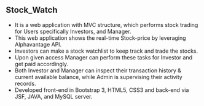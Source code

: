 Stock_Watch
--------------
- It is a web application with MVC structure, which performs stock trading for Users specifically Investors, and Manager. 
- This web application shows the real-time Stock-price by leveraging Alphavantage API.
- Investors can make a stock watchlist to keep track and trade the stocks. 
- Upon given access Manager can perform these tasks for Investor and get paid accordingly.
- Both Investor and Manager can inspect their transaction history & current available balance, while Admin is supervising their activity records.
- Developed front-end in Bootstrap 3, HTML5, CSS3 and back-end via JSF, JAVA, and MySQL server.
